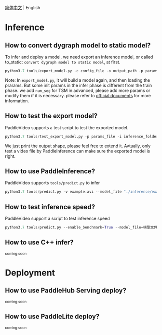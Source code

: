 [简体中文](../../zh-CN/tutorials/deployment.md) | English

# Inference

## How to convert dygraph model to static model?
To infer and deploy a model, we need export an inference model, or called to_static: `convert dygraph model to static model`, at first.

```python
python3.7 tools/export_model.py -c config_file -o output_path -p params_file
```

Note: In `export_model.py`, It will build a model again, and then loading the prarams. But some init params in the infer phase is different from the train phase.
we add `num_seg` for TSM in advanced, please add more params or modify them if it is necessary.
please refer to [official documents](https://www.paddlepaddle.org.cn/documentation/docs/zh/develop/guides/04_dygraph_to_static/index_cn.html) for more information.

## How to test the export model?

PaddleVideo supports a test script to test the exported model.

```python
python3.7 tools/test_export_model.py -p params_file -i inference_folder -c config_file
```

We just print the output shape, please feel free to extend it. Avtually, only test a video file by PaddleInference can make sure the exported model is right.

## How to use PaddleInference?
PaddleVideo supports ```tools/predict.py``` to infer

```python
python3.7 tools/predict.py -v example.avi --model_file "./inference/example.pdmodel" --params_file "./inference/example.pdiparams" --enable_benchmark=False --model="example" --num_seg=8
 ```

## How to test inference speed?
PaddleVideo support a script to test inference speed

```python
python3.7 tools/predict.py --enable_benchmark=True --model_file=模型文件 --params_file=参数文件
```
## How to use C++ infer?
<sup> coming soon</sup>

# Deployment

## How to use PaddleHub Serving deploy?
<sup> coming soon</sup>

## How to use PaddleLite deploy?
<sup> coming soon</sup>

